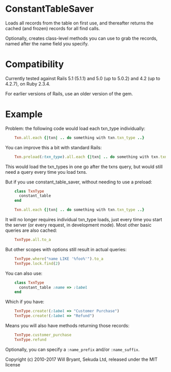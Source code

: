 ConstantTableSaver
==================

Loads all records from the table on first use, and thereafter returns the
cached (and frozen) records for all find calls.

Optionally, creates class-level methods you can use to grab the records,
named after the name field you specify.


Compatibility
=============

Currently tested against Rails 5.1 (5.1.1) and 5.0 (up to 5.0.2) and 4.2 (up to 4.2.7), on Ruby 2.3.4.

For earlier versions of Rails, use an older version of the gem.


Example
=======

Problem: the following code would load each txn_type individually:

```ruby
    Txn.all.each {|txn| .. do something with txn.txn_type ..}
```

You can improve this a bit with standard Rails:

```ruby
    Txn.preload(:txn_type).all.each {|txn| .. do something with txn.txn_type ..}
```

This would load the txn_types in one go after the txns query, but would still need a query every time you load txns.

But if you use constant_table_saver, without needing to use a preload:

```ruby
    class TxnType
      constant_table
    end

    Txn.all.each {|txn| .. do something with txn.txn_type ..}
```

It will no longer requires individual txn_type loads, just every time you start the server (or every request, in development mode).  Most other basic queries are also cached:

```ruby
    TxnType.all.to_a
```

But other scopes with options still result in actual queries:

```ruby
    TxnType.where("name LIKE '%foo%'").to_a
    TxnType.lock.find(2)
```


You can also use:

```ruby
    class TxnType
      constant_table :name => :label
    end
```

Which if you have:

```ruby
    TxnType.create!(:label => "Customer Purchase")
    TxnType.create!(:label => "Refund")
```

Means you will also have methods returning those records:

```ruby
    TxnType.customer_purchase
    TxnType.refund
```

Optionally, you can specify a `:name_prefix` and/or `:name_suffix`.


Copyright (c) 2010-2017 Will Bryant, Sekuda Ltd, released under the MIT license
